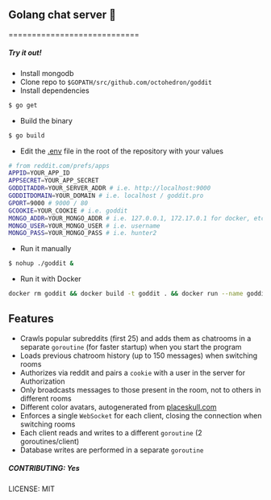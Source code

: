 ## Golang chat server 🏓

============================

##### Try it out!

- Install mongodb
- Clone repo to `$GOPATH/src/github.com/octohedron/goddit`
- Install dependencies

```bash
$ go get
```

- Build the binary

```bash
$ go build
```

- Edit the [.env](./.env) file in the root of the repository with your values

```bash
# from reddit.com/prefs/apps
APPID=YOUR_APP_ID
APPSECRET=YOUR_APP_SECRET
GODDITADDR=YOUR_SERVER_ADDR # i.e. http://localhost:9000
GODDITDOMAIN=YOUR_DOMAIN # i.e. localhost / goddit.pro
GPORT=9000 # 9000 / 80
GCOOKIE=YOUR_COOKIE # i.e. goddit
MONGO_ADDR=YOUR_MONGO_ADDR # i.e. 127.0.0.1, 172.17.0.1 for docker, etc
MONGO_USER=YOUR_MONGO_USER # i.e. username
MONGO_PASS=YOUR_MONGO_PASS # i.e. hunter2
```

- Run it manually

```bash
$ nohup ./goddit &
```

- Run it with Docker

```bash
docker rm goddit && docker build -t goddit . && docker run --name goddit -p 9000:9000 -it goddit
```

## Features

- Crawls popular subreddits (first 25) and adds them as chatrooms in a separate `goroutine` (for faster startup) when you start the program
- Loads previous chatroom history (up to 150 messages) when switching rooms
- Authorizes via reddit and pairs a `cookie` with a user in the server for Authorization
- Only broadcasts messages to those present in the room, not to others in different rooms
- Different color avatars, autogenerated from [placeskull.com](http://placeskull.com)
- Enforces a single `WebSocket` for each client, closing the connection when switching rooms
- Each client reads and writes to a different `goroutine` (2 goroutines/client)
- Database writes are performed in a separate `goroutine`

##### CONTRIBUTING: Yes

LICENSE: MIT
